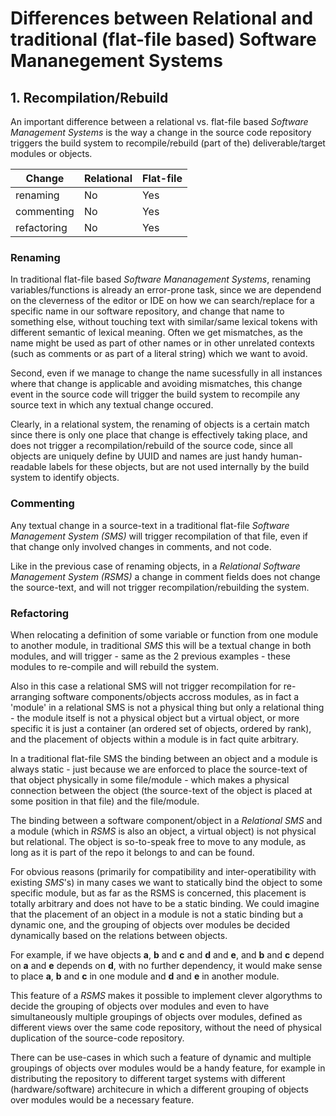 # Differences between Relational and traditional (flat-file based) Software Mananegement Systems

## 1. Recompilation/Rebuild

An important difference between a relational vs. flat-file based *Software Management Systems* is the way a change in the source code repository triggers the build system to recompile/rebuild (part of the) deliverable/target modules or objects.

| Change   | Relational  | Flat-file |
---------- | ----------- | --------- |
| renaming | No          | Yes       |
| commenting | No        | Yes       |
| refactoring | No       | Yes       |


### Renaming

In traditional flat-file based *Software Mananagement Systems*, renaming variables/functions is already an error-prone task, since we are dependend on the cleverness of the editor or IDE on how we can search/replace for a specific name in our software repository, and change that name to something else, without touching text with similar/same lexical tokens with different semantic of lexical meaning. Often we get mismatches, as the name might be used as part of other names or in other unrelated contexts (such as comments or as part of a literal string) which we want to avoid.

Second, even if we manage to change the name sucessfully in all instances where that change is applicable and avoiding mismatches, this change event in the source code will trigger the build system to recompile any source text in which any textual change occured.

Clearly, in a relational system, the renaming of objects is a certain match since there is only one place that change is effectively taking place, and does not trigger a recompilation/rebuild of the source code, since all objects are uniquely define by UUID and names are just handy human-readable labels for these objects, but are not used internally by the build system to identify objects.

### Commenting

Any textual change in a source-text in a traditional flat-file *Software Management System (SMS)* will trigger recompilation of that file, even if that change only involved changes in comments, and not code.

Like in the previous case of renaming objects, in a *Relational Software Management System (RSMS)* a change in comment fields does not change the source-text, and will not trigger recompilation/rebuilding the system.

### Refactoring

When relocating a definition of some variable or function from one module to another module, in traditional *SMS* this will be a textual change in both modules, and will trigger - same as the 2 previous examples - these modules to re-compile and will rebuild the system.

Also in this case a relational SMS will not trigger recompilation for re-arranging software components/objects accross modules, as in fact a 'module' in a relational SMS is not a physical thing but only a relational thing - the module itself is not a physical object but a virtual object, or more specific it is just a container (an ordered set of objects, ordered by rank), and the placement of objects within a module is in fact quite arbitrary.

In a traditional flat-file SMS the binding between an object and a module is always static - just because we are enforced to place the source-text of that object physically in some file/module - which makes a physical connection between the object (the source-text of the object is placed at some position in that file) and the file/module.

The binding between a software component/object in a *Relational SMS* and a module (which in *RSMS* is also an object, a virtual object) is not physical but relational. The object is so-to-speak free to move to any module, as long as it is part of the repo it belongs to and can be found.

For obvious reasons (primarily for compatibility and inter-operatibility with existing *SMS*'s) in many cases we want to statically bind the object to some specific module, but as far as the RSMS is concerned, this placement is totally arbitrary and does not have to be a static binding.  We could imagine that the placement of an object in a module is not a static binding but a dynamic one, and the grouping of objects over modules be decided dynamically based on the relations between objects.

For example, if we have objects **a**, **b** and **c** and **d** and **e**, and **b** and **c** depend on **a** and **e** depends on **d**, with no further dependency, it would make sense to place **a**, **b** and **c** in one module and **d** and **e** in another module.

This feature of a *RSMS* makes it possible to implement clever algorythms to decide the grouping of objects over modules and even to have simultaneously multiple groupings of objects over modules, defined as different views over the same code repository, without the need of physical duplication of the source-code repository.

There can be use-cases in which such a feature of dynamic and multiple groupings of objects over modules would be a handy feature, for example in distributing the repository to different target systems with different (hardware/software) architecure in which a different grouping of objects over modules would be a necessary feature.




